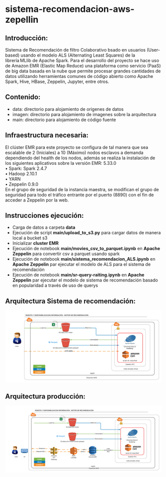 # sistema-recomendacion-aws-zepellin
## Introducción:
Sistema de Recomendación de filtro Colaborativo bsado en usuarios (User-based) usando el modelo ALS (Alternating Least Squares) de la librería MLlib de Apache Spark. Para el desarrollo del proyecto se hace uso de Amazon EMR (Elastic Map Reduce) una plataforma como servicio (PaaS) de big data basada en la nube que permite procesar grandes cantidades de datos utilizando herramientas comunes de código abierto como Apache Spark, Hive, HBase, Zeppelin, Jupyter, entre otros.
## Contenido:
- data: directorio para alojamiento de origenes de datos  
- imagen: directorio para alojamiento de imagenes sobre la arquitectura
- main: directorio para alojamiento de código fuente  
## Infraestructura necesaria:
El clúster EMR para este proyecto se configura de tal manera que sea escalable de 2 (Iniciales) a 10 (Máximo) nodos esclavos a demanda dependiendo del health de los nodos, además se realiza la instalación de los siguientes aplicativos sobre la versión EMR: 5.33.0  
    • Spark: Spark 2.4.7    
    • Hadoop 2.10.1   
    • YARN   
    • Zeppelin 0.9.0  
En el grupo de seguridad de la instancia maestra, se modifican el grupo de seguridad para todo el tráfico entrante por el puerto (8890) con el fin de acceder a Zeppelin por la web.    

## Instrucciones ejecución:

- Carga de datos a carpeta **data**  
- Ejecución de script **main/upload_to_s3.py** para cargar datos de manera local a bucket s3
- Inicializar **cluster EMR**  
- Ejecución de notebook **main/movies_csv_to_parquet.ipynb**  en **Apache Zeppelin** para convertir csv a parquet usando spark
- Ejecución de notebook **main/sistema_recomendacion_ALS.ipynb**  en **Apache Zeppelin** par ejecutar el modelo de ALS para el sistema de recomendación
- Ejecución de notebook **main/sr-query-raiting.ipynb**  en **Apache Zeppelin** par ejecutar el modelo de sistema de recomendación basado en popularidad a través de uso de querys

    
      
## Arquitectura Sistema de recomendación:
![Architecture](imagen/arquitectura-aws.png)
## Arquitectura producción:
![Architecture](imagen/arquitectura-aws-produccion.png)
